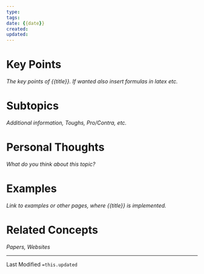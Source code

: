 ```yaml
---
type:
tags:
date: {{date}}
created: 
updated: 
---
```


# Key Points
_The key points of {{title}}. If wanted also insert formulas $in\ latex$ etc._

# Subtopics
_Additional information, Toughs, Pro/Contra, etc._

# Personal Thoughts
_What do you think about this topic?_

# Examples
_Link to examples or other pages, where {{title}} is implemented._

# Related Concepts
_Papers, Websites_ 

___
Last Modified `=this.updated`